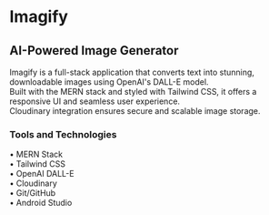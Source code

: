 # Imagify
## AI-Powered Image Generator

Imagify is a full-stack application that converts text into stunning, downloadable images using OpenAI's DALL-E model.  
Built with the MERN stack and styled with Tailwind CSS, it offers a responsive UI and seamless user experience.  
Cloudinary integration ensures secure and scalable image storage.

### Tools and Technologies 
•	MERN Stack  
•	Tailwind CSS  
•	OpenAI DALL-E  
•	Cloudinary  
•	Git/GitHub     
•	Android Studio



